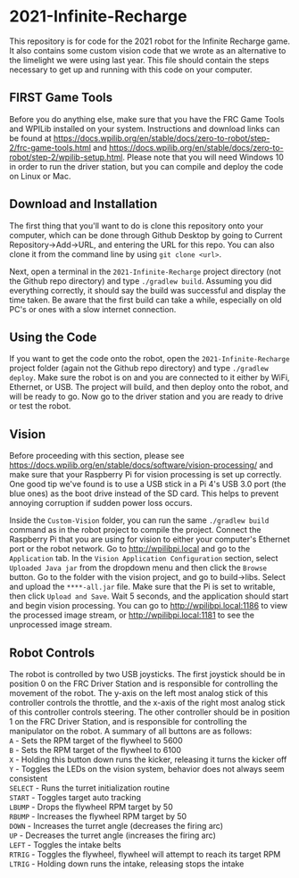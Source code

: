 # 2021-Infinite-Recharge
This repository is for code for the 2021 robot for the Infinite Recharge game.  It also contains some custom vision code that we wrote as an alternative to the limelight we were using last year.  This file should contain the steps necessary to get up and running with this code on your computer.

## FIRST Game Tools
Before you do anything else, make sure that you have the FRC Game Tools and WPILib installed on your system.  Instructions and download links can be found at https://docs.wpilib.org/en/stable/docs/zero-to-robot/step-2/frc-game-tools.html and https://docs.wpilib.org/en/stable/docs/zero-to-robot/step-2/wpilib-setup.html.  Please note that you will need Windows 10 in order to run the driver station, but you can compile and deploy the code on Linux or Mac.

## Download and Installation
The first thing that you'll want to do is clone this repository onto your computer, which can be done through Github Desktop by going to Current Repository->Add->URL, and entering the URL for this repo.  You can also clone it from the command line by using `git clone <url>`.

Next, open a terminal in the `2021-Infinite-Recharge` project directory (not the Github repo directory) and type `./gradlew build`.  Assuming you did everything correctly, it should say the build was successful and display the time taken.  Be aware that the first build can take a while, especially on old PC's or ones with a slow internet connection.

## Using the Code
If you want to get the code onto the robot, open the `2021-Infinite-Recharge` project folder (again not the Github repo directory) and type `./gradlew deploy`.  Make sure the robot is on and you are connected to it either by WiFi, Ethernet, or USB.  The project will build, and then deploy onto the robot, and will be ready to go.  Now go to the driver station and you are ready to drive or test the robot.

## Vision
Before proceeding with this section, please see https://docs.wpilib.org/en/stable/docs/software/vision-processing/ and make sure that your Raspberry Pi for vision processing is set up correctly.  One good tip we've found is to use a USB stick in a Pi 4's USB 3.0 port (the blue ones) as the boot drive instead of the SD card.  This helps to prevent annoying corruption if sudden power loss occurs.

Inside the `Custom-Vision` folder, you can run the same `./gradlew build` command as in the robot project to compile the project.  Connect the Raspberry Pi that you are using for vision to either your computer's Ethernet port or the robot network.  Go to http://wpilibpi.local and go to the `Application` tab.  In the `Vision Application Configuration` section, select `Uploaded Java jar` from the dropdown menu and then click the `Browse` button.  Go to the folder with the vision project, and go to build->libs.  Select and upload the `****-all.jar` file.  Make sure that the Pi is set to writable, then click `Upload and Save`.  Wait 5 seconds, and the application should start and begin vision processing.  You can go to http://wpilibpi.local:1186 to view the processed image stream, or http://wpilibpi.local:1181 to see the unprocessed image stream.

## Robot Controls
The robot is controlled by two USB joysticks.  The first joystick should be in position 0 on the FRC Driver Station and is responsible for controlling the movement of the robot.  The y-axis on the left most analog stick of this controller controls the throttle, and the x-axis of the right most analog stick of this controller controls steering.  The other controller should be in position 1 on the FRC Driver Station, and is responsible for controlling the manipulator on the robot.  A summary of all buttons are as follows:<br>
`A` - Sets the RPM target of the flywheel to 5600<br>
`B` - Sets the RPM target of the flywheel to 6100<br>
`X` - Holding this button down runs the kicker, releasing it turns the kicker off<br>
`Y` - Toggles the LEDs on the vision system, behavior does not always seem consistent<br>
`SELECT` - Runs the turret initialization routine<br>
`START` - Toggles target auto tracking<br>
`LBUMP` - Drops the flywheel RPM target by 50<br>
`RBUMP` - Increases the flywheel RPM target by 50<br>
`DOWN` - Increases the turret angle (decreases the firing arc)<br>
`UP` - Decreases the turret angle (increases the firing arc)<br>
`LEFT` - Toggles the intake belts<br>
`RTRIG` - Toggles the flywheel, flywheel will attempt to reach its target RPM<br>
`LTRIG` - Holding down runs the intake, releasing stops the intake<br>

